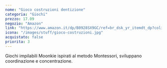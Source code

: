 ```yaml
---
nome: "Gioco costruzioni dentizione"
categoria: "Giochi"
prezzo: 17.09
negozio: "Amazon"
link: "https://www.amazon.it/dp/B0928SX9GC/ref=br_dsk_yr_itemdt_dp?colid=3QGQUT8WCNDK0&coliid=I2CAOOMOTLODQ6"
icona: "/images/stuff/gioco-costruzioni.jpg"
acquistato: false
priorita: 3
---
```


Giochi impilabili Moonkie ispirati al metodo Montessori, sviluppano coordinazione e concentrazione.
